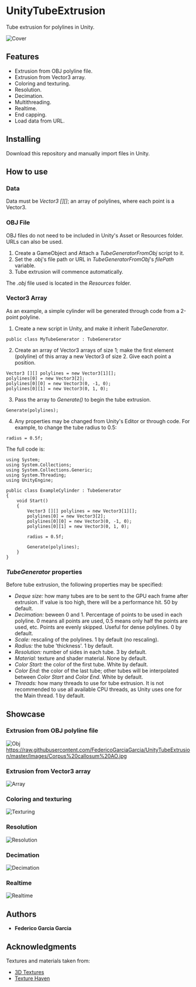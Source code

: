 # UnityTubeExtrusion
Tube extrusion for polylines in Unity.

![Cover](https://raw.githubusercontent.com/FedericoGarciaGarcia/UnityTubeExtrusion/master/Images/Tubes.png)

## Features

* Extrusion from OBJ polyline file.
* Extrusion from Vector3 array.
* Coloring and texturing.
* Resolution.
* Decimation.
* Multithreading.
* Realtime.
* End capping.
* Load data from URL.

## Installing

Download this repository and manually import files in Unity.

## How to use

### Data

Data must be *Vector3 \[\]\[\]*; an array of polylines, where each point is a Vector3.

### OBJ File
OBJ files do not need to be included in Unity's Asset or Resources folder. URLs can also be used.

1. Create a GameObject and Attach a *TubeGeneratorFromObj* script to it.
2. Set the .obj's file path or URL in *TubeGeneratorFromObj*'s *filePath* variable.
3. Tube extrusion will commence automatically.

The *.obj* file used is located in the *Resources* folder.

### Vector3 Array

As an example, a simple cylinder will be generated through code from a 2-point polyline.

1. Create a new script in Unity, and make it inherit *TubeGenerator*.

```
public class MyTubeGenerator : TubeGenerator
```

2. Create an array of Vector3 arrays of size 1; make the first element (polyline) of this array a new Vector3 of size 2. Give each point a position.

```
Vector3 [][] polylines = new Vector3[1][];
polylines[0] = new Vector3[2];
polylines[0][0] = new Vector3(0, -1, 0);
polylines[0][1] = new Vector3(0, 1, 0);
```

3. Pass the array to *Generate()* to begin the tube extrusion.

```
Generate(polylines);
```

4. Any properties may be changed from Unity's Editor or through code. For example, to change the tube radius to 0.5:

```
radius = 0.5f;
```

The full code is:

```
using System;
using System.Collections;
using System.Collections.Generic;
using System.Threading;
using UnityEngine;

public class ExampleCylinder : TubeGenerator
{
	void Start()
	{
		Vector3 [][] polylines = new Vector3[1][];
		polylines[0] = new Vector3[2];
		polylines[0][0] = new Vector3(0, -1, 0);
		polylines[0][1] = new Vector3(0, 1, 0);
		
		radius = 0.5f;
		
		Generate(polylines);
	}
}
```

### *TubeGenerator* properties

Before tube extrusion, the following properties may be specified:

* *Deque size:* how many tubes are to be sent to the GPU each frame after extrusion. If value is too high, there will be a performance hit. 50 by default.
* *Decimation:* beween 0 and 1. Percentage of points to be used in each polyline. 0 means all points are used, 0.5 means only half the points are used, etc. Points are evenly skipped. Useful for dense polylines. 0 by default.
* *Scale:* rescaling of the polylines. 1 by default (no rescaling).
* *Radius:* the tube 'thickness'. 1 by default.
* *Resolution:* number of sides in each tube. 3 by default.
* *Material:* texture and shader material. None by default.
* *Color Start:* the color of the first tube. White by default.
* *Color End:* the color of the last tube; other tubes will be interpolated between *Color Start* and *Color End*. White by default.
* *Threads:* how many threads to use for tube extrusion. It is not recommended to use all available CPU threads, as Unity uses one for the Main thread. 1 by default.

## Showcase

### Extrusion from OBJ polyline file
![Obj](https://raw.githubusercontent.com/FedericoGarciaGarcia/UnityTubeExtrusion/master/Images/Corpus%20callosum%20AO.jpg)
       https://raw.githubusercontent.com/FedericoGarciaGarcia/UnityTubeExtrusion/master/Images/Corpus%20callosum%20AO.jpg
### Extrusion from Vector3 array
![Array](https://raw.githubusercontent.com/FedericoGarciaGarcia/UnityTubeExtrusion/master/Images/Coil.png)

### Coloring and texturing
![Texturing](https://raw.githubusercontent.com/FedericoGarciaGarcia/UnityTubeExtrusion/master/Images/Texturing.png)

### Resolution
![Resolution](https://raw.githubusercontent.com/FedericoGarciaGarcia/UnityTubeExtrusion/master/Images/Resolution.png)

### Decimation
![Decimation](https://raw.githubusercontent.com/FedericoGarciaGarcia/UnityTubeExtrusion/master/Images/Decimation.png)

### Realtime
![Realtime](https://raw.githubusercontent.com/FedericoGarciaGarcia/UnityTubeExtrusion/master/Images/frames.png)

## Authors

* **Federico Garcia Garcia**

## Acknowledgments

Textures and materials taken from:
* [3D Textures](https://3dtextures.me/)
* [Texture Haven](https://texturehaven.com/textures/)
